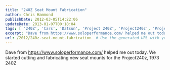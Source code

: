 ```yaml
---
title: "240Z Seat Mount Fabrication"
author: Chris Hammond
publishDate: 2012-03-05T14:22:06
updateDate: 2013-01-07T00:18:04
tags: [ '240Z', 'Cars', 'Datsun', 'Project 240Z', 'Project240z', 'Project240Zcom' ]
excerpt: "Dave from https://www.soloperformance.com/ helped me out today. We started cutting and fabricating new seat mounts for the Project240z, 1973 240Z"
url: /2012/240z-seat-mount-fabrication  # Use the generated URL with year
---
```

<p>Dave from <a href="https://www.soloperformance.com/">https://www.soloperformance.com/</a> helped me out today. We started cutting and fabricating new seat mounts for the Project240z, 1973 240Z</p> <p><object width="425" height="350"><param name="movie" value="https://www.youtube.com/v/6yys3sbo1kA"></param><embed src="https://www.youtube.com/v/6yys3sbo1kA" type="application/x-shockwave-flash" width="425" height="350"></embed></object></p>
